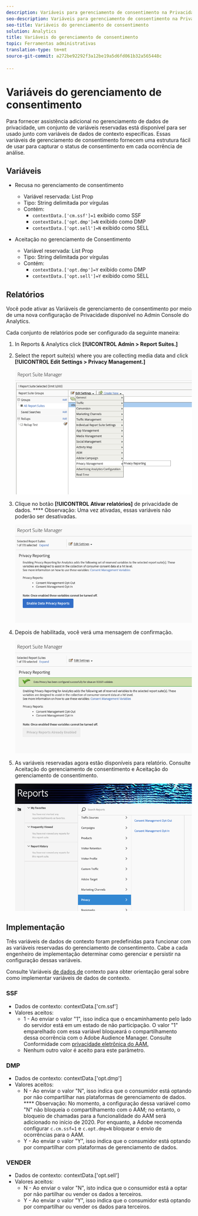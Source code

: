 ```yaml
---
description: Variáveis para gerenciamento de consentimento na Privacidade de dados.
seo-description: Variáveis para gerenciamento de consentimento na Privacidade de dados.
seo-title: Variáveis do gerenciamento de consentimento
solution: Analytics
title: Variáveis do gerenciamento de consentimento
topic: Ferramentas administrativas
translation-type: tm+mt
source-git-commit: a272be92292f3a12be19a5d6fd061b32a565448c

---
```



# Variáveis do gerenciamento de consentimento

Para fornecer assistência adicional no gerenciamento de dados de privacidade, um conjunto de variáveis reservadas está disponível para ser usado junto com variáveis de dados de contexto específicas.
Essas variáveis de gerenciamento de consentimento fornecem uma estrutura fácil de usar para capturar o status de consentimento em cada ocorrência de análise.

## Variáveis

* Recusa no gerenciamento de consentimento
   * Variável reservada: List Prop
   * Tipo: String delimitada por vírgulas
   * Contém:
      * `contextData.['cm.ssf']=1` exibido como SSF
      * `contextData.['opt.dmp']=N` exibido como DMP
      * `contextData.['opt.sell']=N` exibido como SELL

* Aceitação no gerenciamento de Consentimento
   * Variável reservada: List Prop
   * Tipo: String delimitada por vírgulas
   * Contém:
      * `contextData.['opt.dmp']=Y` exibido como DMP
      * `contextData.['opt.sell']=Y` exibido como SELL

## Relatórios

Você pode ativar as Variáveis de gerenciamento de consentimento por meio de uma nova configuração de Privacidade disponível no Admin Console do Analytics.

Cada conjunto de relatórios pode ser configurado da seguinte maneira:
1. In Reports &amp; Analytics click **[!UICONTROL Admin &gt; Report Suites.]**
1. Select the report suite(s) where you are collecting media data and click **[!UICONTROL Edit Settings &gt; Privacy Management.]**

   ![](assets/rsm-privacy-select.png)

1. Clique no botão **[!UICONTROL Ativar relatórios]** de privacidade de dados. **** Observação: Uma vez ativadas, essas variáveis não poderão ser desativadas.

   ![](assets/rsm-privacy-enable.png)

1. Depois de habilitada, você verá uma mensagem de confirmação.

   ![](assets/rsm-privacy-config.png)

1. As variáveis reservadas agora estão disponíveis para relatório.  Consulte Aceitação do gerenciamento de consentimento e Aceitação do gerenciamento de consentimento.

   ![](assets/rsm-privacy-reports.png)

## Implementação

Três variáveis de dados de contexto foram predefinidas para funcionar com as variáveis reservadas do gerenciamento de consentimento.  Cabe a cada engenheiro de implementação determinar como gerenciar e persistir na configuração dessas variáveis.

Consulte Variáveis [de dados de](https://docs.adobe.com/help/en/analytics/implementation/javascript-implementation/variables-analytics-reporting/context-data-variables.html) contexto para obter orientação geral sobre como implementar variáveis de dados de contexto.

### SSF

* Dados de contexto: contextData.['cm.ssf']
* Valores aceitos:
   * 1 - Ao enviar o valor "1", isso indica que o encaminhamento pelo lado do servidor está em um estado de não participação. O valor "1" emparelhado com essa variável bloqueará o compartilhamento dessa ocorrência com o Adobe Audience Manager. Consulte Conformidade com [privacidade eletrônica do AAM.](https://docs.adobe.com/help/en/analytics/integration/audience-analytics/audience-analytics-workflow/ssf-gdpr.html)
   * Nenhum outro valor é aceito para este parâmetro.

### DMP

* Dados de contexto: contextData.['opt.dmp']
* Valores aceitos:
   * N - Ao enviar o valor "N", isso indica que o consumidor está optando por não compartilhar nas plataformas de gerenciamento de dados. **** Observação: No momento, a configuração dessa variável como "N" não bloqueia o compartilhamento com o AAM; no entanto, o bloqueio de chamadas para a funcionalidade do AAM será adicionado no início de 2020. Por enquanto, a Adobe recomenda configurar `c.cm.ssf=1` e `c.opt.dmp=N` bloquear o envio de ocorrências para o AAM.
   * Y - Ao enviar o valor "Y", isso indica que o consumidor está optando por compartilhar com plataformas de gerenciamento de dados.

### VENDER

* Dados de contexto: contextData.['opt.sell']
* Valores aceitos:
   * N - Ao enviar o valor "N", isto indica que o consumidor está a optar por não partilhar ou vender os dados a terceiros.
   * Y - Ao enviar o valor "Y", isso indica que o consumidor está optando por compartilhar ou vender os dados para terceiros.

